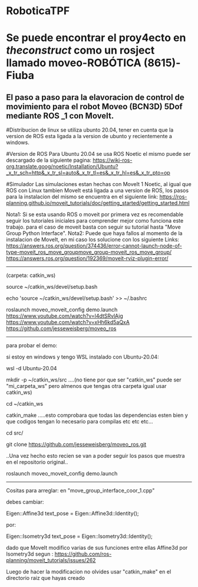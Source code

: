 # RoboticaTPF 

# Se puede encontrar el proy4ecto en *theconstruct* como un rosject llamado **moveo-ROBÓTICA (8615)-Fiuba**
El paso a paso para la elavoracion de control de movimiento para el robot  Moveo (BCN3D) 5Dof mediante ROS _1 con MoveIt.
-----------
#Distribucion de linux
se utiliza ubunto 20.04, tener en cuenta que la version de ROS esta ligada a la version de ubunto y recientemente a windows.

#Version de ROS
Para Ubuntu 20.04 se usa ROS Noetic el mismo puede ser descargado de la siguiente pagina:
https://wiki-ros-org.translate.goog/noetic/Installation/Ubuntu?_x_tr_sch=http&_x_tr_sl=auto&_x_tr_tl=es&_x_tr_hl=es&_x_tr_pto=op

#Simulador
Las simulaciones estan hechas con MoveIt 1 Noetic, al igual que ROS con Linux tambien MoveIt está ligada a una version de ROS, los pasos para la instalacion del mismo se encuentra en el siguiente link:
https://ros-planning.github.io/moveit_tutorials/doc/getting_started/getting_started.html

Nota1: Si se esta usando ROS o moveit por primera vez es recomendable seguir los tutoriales iniciales para comprender mejor como funciona este trabajo.
  para el caso de moveit basta con seguir su tutorial hasta "Move Group Python Interface".
Nota2: Puede que haya fallos al momento de la instalacion de MoveIt, en mi caso los solucione con los siguiente Links:
  https://answers.ros.org/question/374436/error-cannot-launch-node-of-type-moveit_ros_move_groupmove_group-moveit_ros_move_group/
  https://answers.ros.org/question/192369/moveit-rviz-plugin-error/
  
---------
(carpeta: catkin_ws)

source ~/catkin_ws/devel/setup.bash

echo 'source ~/catkin_ws/devel/setup.bash' >> ~/.bashrc

roslaunch moveo_moveit_config demo.launch
https://www.youtube.com/watch?v=l4dtSRvlAjg
https://www.youtube.com/watch?v=xHh6kd5aQxA
https://github.com/jesseweisberg/moveo_ros

--------------------------
para probar el demo:

si estoy en windows y tengo WSL instalado con Ubuntu-20.04:

wsl -d Ubuntu-20.04

mkdir -p ~/catkin_ws/src       ....(no tiene por que ser "catkin_ws" puede ser "mi_carpeta_ws" pero almenos que tengas otra carpeta igual usar catkin_ws)

cd ~/catkin_ws

catkin_make                    .....esto comprobara que todas las dependencias esten bien y que codigos tengan lo necesario para compilas etc etc etc...

cd src/

git clone https://github.com/jesseweisberg/moveo_ros.git

..Una vez hecho esto recien se van a poder seguir los pasos que muestra en el repositorio original..

roslaunch moveo_moveit_config demo.launch

--------
Cositas para arreglar:
en "move_group_interface_coor_1.cpp"

debes cambiar:

Eigen::Affine3d text_pose = Eigen::Affine3d::Identity();

por:

Eigen::Isometry3d text_pose = Eigen::Isometry3d::Identity();

dado que MoveIt modifico varias de sus funciones entre ellas Affine3d por Isometry3d segun : https://github.com/ros-planning/moveit_tutorials/issues/262

Luego de hacer la modificacion no olvides usar "catkin_make" en el directorio raiz que hayas creado
